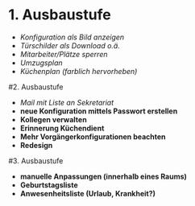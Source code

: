# 1. Ausbaustufe
* *Konfiguration als Bild anzeigen*
* *Türschilder als Download o.ä.*
* *Mitarbeiter/Plätze sperren*
* *Umzugsplan*
* *Küchenplan (farblich hervorheben)*

#2. Ausbaustufe
* *Mail mit Liste an Sekretariat*
* **neue Konfiguration mittels Passwort erstellen**
* **Kollegen verwalten**
* **Erinnerung Küchendient**
* **Mehr Vorgängerkonfigurationen beachten**
* **Redesign**

#3. Ausbaustufe
* **manuelle Anpassungen (innerhalb eines Raums)**
* **Geburtstagsliste**
* **Anwesenheitsliste (Urlaub, Krankheit?)**